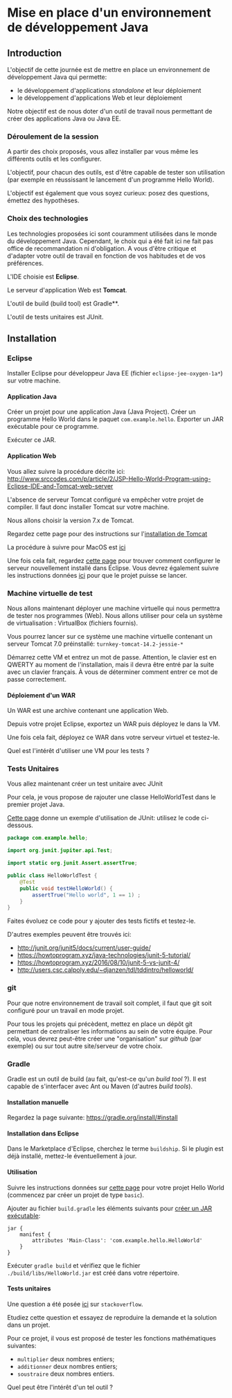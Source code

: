 # Mise en place d'un environnement de développement Java

## Introduction

L'objectif de cette journée est de mettre en place un environnement de développement Java qui permette:

 - le développement d'applications *standalone* et leur déploiement
 - le développement d'applications Web et leur déploiement

Notre objectif est de nous doter d'un outil de travail nous permettant de créer des applications Java ou Java EE.

### Déroulement de la session

A partir des choix proposés, vous allez installer par vous même les différents outils et les configurer.

L'objectif, pour chacun des outils, est d'être capable de tester son utilisation (par exemple en réussissant le lancement d'un programme Hello World).

L'objectif est également que vous soyez curieux: posez des questions, émettez des hypothèses.

### Choix des technologies

Les technologies proposées ici sont couramment utilisées dans le monde du développement Java. Cependant, le choix qui a été fait ici ne fait pas office de recommandation ni d'obligation. A vous d'être critique et d'adapter votre outil de travail en fonction de vos habitudes et de vos préférences.

L'IDE choisie est **Eclipse**.

Le serveur d'application Web est **Tomcat**.

L'outil de build (build tool) est Gradle**.

L'outil de tests unitaires est JUnit.

## Installation

### Eclipse

Installer Eclipse pour développeur Java EE (fichier `eclipse-jee-oxygen-1a*`) sur votre machine.

#### Application Java

Créer un projet pour une application Java (Java Project). Créer un programme Hello World dans le paquet `com.example.hello`. Exporter un JAR exécutable pour ce programme.

Exécuter ce JAR.

#### Application Web

Vous allez suivre la procédure décrite ici: http://www.srccodes.com/p/article/2/JSP-Hello-World-Program-using-Eclipse-IDE-and-Tomcat-web-server

L'absence de serveur Tomcat configuré va empêcher votre projet de compiler. Il faut donc installer Tomcat sur votre machine.

Nous allons choisir la version 7.x de Tomcat.

Regardez cette page pour des instructions sur l'[installation de Tomcat](https://tomcat.apache.org/tomcat-7.0-doc/setup.html)

La procédure à suivre pour MacOS est [ici](https://wolfpaulus.com/mac/tomcat/)

Une fois cela fait, regardez [cette page](https://stackoverflow.com/questions/4076601/how-do-i-import-the-javax-servlet-api-in-my-eclipse-project) pour trouver comment configurer le serveur nouvellement installé dans Eclipse. Vous devrez également suivre les instructions données [ici](https://stackoverflow.com/questions/22756153/the-superclass-javax-servlet-http-httpservlet-was-not-found-on-the-java-build) pour que le projet puisse se lancer.

### Machine virtuelle de test

Nous allons maintenant déployer une machine virtuelle qui nous permettra de tester nos programmes (Web). Nous allons utiliser pour cela un système de virtualisation : VirtualBox (fichiers fournis).

Vous pourrez lancer sur ce système une machine virtuelle contenant un serveur Tomcat 7.0 préinstallé: `turnkey-tomcat-14.2-jessie-*`

Démarrez cette VM et entrez un mot de passe. Attention, le clavier est en QWERTY au moment de l'installation, mais il devra être entré par la suite avec un clavier français. À vous de déterminer comment entrer ce mot de passe correctement.



#### Déploiement d'un WAR

Un WAR est une archive contenant une application Web.

Depuis votre projet Eclipse, exportez un WAR puis déployez le dans la VM.

Une fois cela fait, déployez ce WAR dans votre serveur virtuel et testez-le.

Quel est l'intérêt d'utiliser une VM pour les tests ?

### Tests Unitaires

Vous allez maintenant créer un test unitaire avec JUnit

Pour cela, je vous propose de rajouter une classe HelloWorldTest dans le premier projet Java.

[Cette page](http://www.tutorialspoint.com/junit/junit_plug_with_eclipse.htm) donne un exemple d'utilisation de JUnit: utilisez le code ci-dessous.

```java
package com.example.hello;

import org.junit.jupiter.api.Test;

import static org.junit.Assert.assertTrue;

public class HelloWorldTest {
	@Test
	public void testHelloWorld() {
		assertTrue("Hello world", 1 == 1) ;
	}
}
```

Faites évoluez ce code pour y ajouter des tests fictifs et testez-le.

D'autres exemples peuvent être trouvés ici:

 - http://junit.org/junit5/docs/current/user-guide/
 - https://howtoprogram.xyz/java-technologies/junit-5-tutorial/
 - https://howtoprogram.xyz/2016/08/10/junit-5-vs-junit-4/
 - http://users.csc.calpoly.edu/~djanzen/tdl/tddintro/helloworld/

### git

Pour que notre environnement de travail soit complet, il faut que git soit configuré pour un travail en mode projet.

Pour tous les projets qui précèdent, mettez en place un dépôt git permettant de centraliser les informations au sein de votre équipe. Pour cela, vous devrez peut-être créer une "organisation" sur *github* (par exemple) ou sur tout autre site/serveur de votre choix.



### Gradle

Gradle est un outil de build (au fait, qu'est-ce qu'un *build tool* ?). Il est capable de s'interfacer avec Ant ou Maven (d'autres *build tools*).

#### Installation manuelle

Regardez la page suivante: https://gradle.org/install/#install

#### Installation dans Eclipse

Dans le Marketplace d'Eclipse, cherchez le terme `buildship`. Si le plugin est déjà installé, mettez-le éventuellement à jour.

#### Utilisation

Suivre les instructions données sur [cette page](https://guides.gradle.org/building-java-applications/) pour votre projet Hello World (commencez par créer un projet de type `basic`).

Ajouter au fichier `build.gradle` les éléments suivants pour [créer un JAR exécutable](https://stackoverflow.com/questions/21721119/creating-runnable-jar-with-gradle):

```build
jar {
    manifest {
        attributes 'Main-Class': 'com.example.hello.HelloWorld'
    }
}

```

Exécuter `gradle build` et vérifiez que le fichier `./build/libs/HelloWorld.jar` est créé dans votre répertoire.


#### Tests unitaires

Une question a été posée [ici](https://stackoverflow.com/questions/20707017/how-to-run-junit-tests-with-gradle) sur `stackoverflow`.

Etudiez cette question et essayez de reproduire la demande et la solution dans un projet.

Pour ce projet, il vous est proposé de tester les fonctions mathématiques suivantes:

 - `multiplier` deux nombres entiers;
 - `additionner` deux nombres entiers;
 - `soustraire` deux nombres entiers.

Quel peut être l'intérêt d'un tel outil ?
